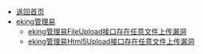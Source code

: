 - [返回首页](/)
- [eking管理易](eking管理易/)
  - [eking管理易FileUpload接口存在任意文件上传漏洞](eking管理易/eking管理易FileUpload接口存在任意文件上传漏洞.md)
  - [eking管理易Html5Upload接口存在任意文件上传漏洞](eking管理易/eking管理易Html5Upload接口存在任意文件上传漏洞.md)
